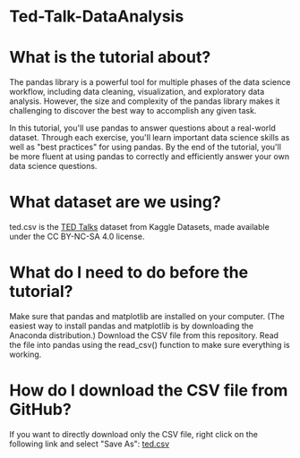 # Ted-Talk-DataAnalysis
# What is the tutorial about?
The pandas library is a powerful tool for multiple phases of the data science workflow, including data cleaning, visualization, and exploratory data analysis. However, the size and complexity of the pandas library makes it challenging to discover the best way to accomplish any given task.

In this tutorial, you'll use pandas to answer questions about a real-world dataset. Through each exercise, you'll learn important data science skills as well as "best practices" for using pandas. By the end of the tutorial, you'll be more fluent at using pandas to correctly and efficiently answer your own data science questions.
# What dataset are we using?
ted.csv is the [TED Talks](https://www.kaggle.com/rounakbanik/ted-talks) dataset from Kaggle Datasets, made available under the CC BY-NC-SA 4.0 license.

# What do I need to do before the tutorial?
Make sure that pandas and matplotlib are installed on your computer. (The easiest way to install pandas and matplotlib is by downloading the Anaconda distribution.)
Download the CSV file from this repository.
Read the file into pandas using the read_csv() function to make sure everything is working.

# How do I download the CSV file from GitHub?

If you want to directly download only the CSV file, right click on the following link and select "Save As": [ted.csv]()
